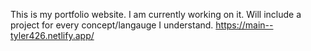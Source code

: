 This is my portfolio website. I am currently working on it. Will include a project for every concept/langauge I understand.
https://main--tyler426.netlify.app/
